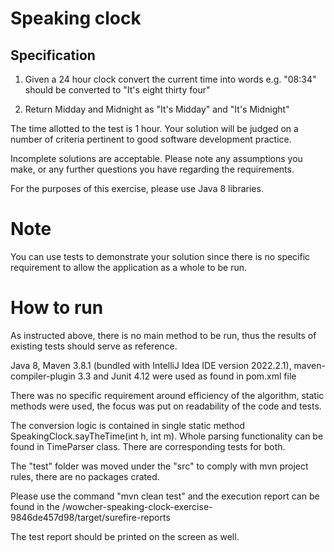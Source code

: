 Speaking clock
==============

Specification
-------------
1. Given a 24 hour clock convert the current time into words
	e.g. "08:34" should be converted to "It's eight thirty four"

2. Return Midday and Midnight as "It's Midday" and "It's Midnight"

The time allotted to the test is 1 hour. Your solution will be judged on a number of criteria pertinent to good software development practice. 

Incomplete solutions are acceptable. Please note any assumptions you make, or any further questions you have regarding the requirements.

For the purposes of this exercise, please use Java 8 libraries.

Note
====
You can use tests to demonstrate your solution since there is no specific requirement to allow the application as a whole to be run.


How to run
==========
As instructed above, there is no main method to be run, thus the results of existing tests should serve as reference.

Java 8, Maven 3.8.1 (bundled with IntelliJ Idea IDE version 2022.2.1), maven-compiler-plugin 3.3 and Junit 4.12 were used as found in pom.xml file

There was no specific requirement around efficiency of the algorithm, static methods were used, the focus was put on readability of the code and tests.

The conversion logic is contained in single static method SpeakingClock.sayTheTime(int h, int m). Whole parsing functionality can be found in TimeParser class. There are corresponding tests for both.

The "test" folder was moved under the "src" to comply with mvn project rules, there are no packages crated.

Please use the command "mvn clean test" and the execution report can be found in the <path to the parent folder>/wowcher-speaking-clock-exercise-9846de457d98/target/surefire-reports

The test report should be printed on the screen as well.